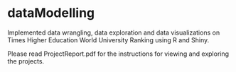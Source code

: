 # dataModelling
Implemented data wrangling, data exploration and data visualizations on Times Higher Education World University Ranking using R and Shiny.

Please read ProjectReport.pdf for the instructions for viewing and exploring the projects.

